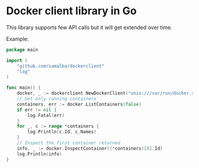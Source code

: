 Docker client library in Go
===========================

This library supports few API calls but it will get extended over time.

Example:

```go
package main

import (
	"github.com/samalba/dockerclient"
	"log"
)

func main() {
	docker, _ := dockerclient.NewDockerClient("unix:///var/run/docker.sock")
	// Get only running containers
	containers, err := docker.ListContainers(false)
	if err != nil {
		log.Fatal(err)
	}
	for _, c := range *containers {
		log.Println(c.Id, c.Names)
	}
	// Inspect the first container returned
	info, _ := docker.InspectContainer((*containers)[0].Id)
	log.Println(info)
}
```
